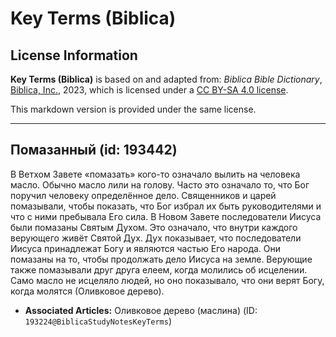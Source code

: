 # Key Terms (Biblica)

## License Information

**Key Terms (Biblica)** is based on and adapted from: _Biblica Bible Dictionary_, [Biblica, Inc.](https://www.biblica.com/), 2023, which is licensed under a [CC BY-SA 4.0 license](https://creativecommons.org/licenses/by-sa/4.0/legalcode.en).

This markdown version is provided under the same license.



--------------------------------

## Помазанный (id: 193442)

В Ветхом Завете «помазать» кого\-то означало вылить на человека масло. Обычно масло лили на голову. Часто это означало то, что Бог поручил человеку определённое дело. Священников и царей помазывали, чтобы показать, что Бог избрал их быть руководителями и что с ними пребывала Его сила. В Новом Завете последователи Иисуса были помазаны Святым Духом. Это означало, что внутри каждого верующего живёт Святой Дух. Дух показывает, что последователи Иисуса принадлежат Богу и являются частью Его народа. Они помазаны на то, чтобы продолжать дело Иисуса на земле. Верующие также помазывали друг друга елеем, когда молились об исцелении. Само масло не исцеляло людей, но оно показывало, что они верят Богу, когда молятся (Оливковое дерево).

* **Associated Articles:** Оливковое дерево (маслина) (ID: `193224@BiblicaStudyNotesKeyTerms`)

